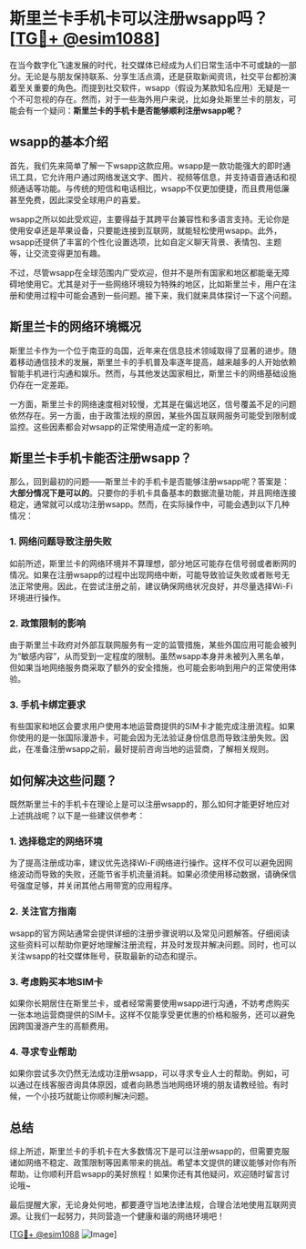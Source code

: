 # 斯里兰卡手机卡可以注册wsapp吗？[[TG💪+ @esim1088](https://t.me/s/esim1088)]

在当今数字化飞速发展的时代，社交媒体已经成为人们日常生活中不可或缺的一部分。无论是与朋友保持联系、分享生活点滴，还是获取新闻资讯，社交平台都扮演着至关重要的角色。而提到社交软件，wsapp（假设为某款知名应用）无疑是一个不可忽视的存在。然而，对于一些海外用户来说，比如身处斯里兰卡的朋友，可能会有一个疑问：**斯里兰卡的手机卡是否能够顺利注册wsapp呢？**

## wsapp的基本介绍

首先，我们先来简单了解一下wsapp这款应用。wsapp是一款功能强大的即时通讯工具，它允许用户通过网络发送文字、图片、视频等信息，并支持语音通话和视频通话等功能。与传统的短信和电话相比，wsapp不仅更加便捷，而且费用低廉甚至免费，因此深受全球用户的喜爱。

wsapp之所以如此受欢迎，主要得益于其跨平台兼容性和多语言支持。无论你是使用安卓还是苹果设备，只要能连接到互联网，就能轻松使用wsapp。此外，wsapp还提供了丰富的个性化设置选项，比如自定义聊天背景、表情包、主题等，让交流变得更加有趣。

不过，尽管wsapp在全球范围内广受欢迎，但并不是所有国家和地区都能毫无障碍地使用它。尤其是对于一些网络环境较为特殊的地区，比如斯里兰卡，用户在注册和使用过程中可能会遇到一些问题。接下来，我们就来具体探讨一下这个问题。

## 斯里兰卡的网络环境概况

斯里兰卡作为一个位于南亚的岛国，近年来在信息技术领域取得了显著的进步。随着移动通信技术的发展，斯里兰卡的手机普及率逐年提高，越来越多的人开始依赖智能手机进行沟通和娱乐。然而，与其他发达国家相比，斯里兰卡的网络基础设施仍存在一定差距。

一方面，斯里兰卡的网络速度相对较慢，尤其是在偏远地区，信号覆盖不足的问题依然存在。另一方面，由于政策法规的原因，某些外国互联网服务可能受到限制或监控。这些因素都会对wsapp的正常使用造成一定的影响。

## 斯里兰卡手机卡能否注册wsapp？

那么，回到最初的问题——斯里兰卡的手机卡是否能够注册wsapp呢？答案是：**大部分情况下是可以的**。只要你的手机卡具备基本的数据流量功能，并且网络连接稳定，通常就可以成功注册wsapp。然而，在实际操作中，可能会遇到以下几种情况：

### 1. 网络问题导致注册失败

如前所述，斯里兰卡的网络环境并不算理想，部分地区可能存在信号弱或者断网的情况。如果在注册wsapp的过程中出现网络中断，可能导致验证失败或者账号无法正常使用。因此，在尝试注册之前，建议确保网络状况良好，并尽量选择Wi-Fi环境进行操作。

### 2. 政策限制的影响

由于斯里兰卡政府对外部互联网服务有一定的监管措施，某些外国应用可能会被列为“敏感内容”，从而受到一定程度的限制。虽然wsapp本身并未被列入黑名单，但如果当地网络服务商采取了额外的安全措施，也可能会影响到用户的正常使用体验。

### 3. 手机卡绑定要求

有些国家和地区会要求用户使用本地运营商提供的SIM卡才能完成注册流程。如果你使用的是一张国际漫游卡，可能会因为无法验证身份信息而导致注册失败。因此，在准备注册wsapp之前，最好提前咨询当地的运营商，了解相关规则。

## 如何解决这些问题？

既然斯里兰卡的手机卡在理论上是可以注册wsapp的，那么如何才能更好地应对上述挑战呢？以下是一些建议供参考：

### 1. 选择稳定的网络环境

为了提高注册成功率，建议优先选择Wi-Fi网络进行操作。这样不仅可以避免因网络波动而导致的失败，还能节省手机流量消耗。如果必须使用移动数据，请确保信号强度足够，并关闭其他占用带宽的应用程序。

### 2. 关注官方指南

wsapp的官方网站通常会提供详细的注册步骤说明以及常见问题解答。仔细阅读这些资料可以帮助你更好地理解注册流程，并及时发现并解决问题。同时，也可以关注wsapp的社交媒体账号，获取最新的动态和提示。

### 3. 考虑购买本地SIM卡

如果你长期居住在斯里兰卡，或者经常需要使用wsapp进行沟通，不妨考虑购买一张本地运营商提供的SIM卡。这样不仅能享受更优惠的价格和服务，还可以避免因跨国漫游产生的高额费用。

### 4. 寻求专业帮助

如果你尝试多次仍然无法成功注册wsapp，可以寻求专业人士的帮助。例如，可以通过在线客服咨询具体原因，或者向熟悉当地网络环境的朋友请教经验。有时候，一个小技巧就能让你顺利解决问题。

## 总结

综上所述，斯里兰卡的手机卡在大多数情况下是可以注册wsapp的，但需要克服诸如网络不稳定、政策限制等因素带来的挑战。希望本文提供的建议能够对你有所帮助，让你顺利开启wsapp的美好旅程！如果你还有其他疑问，欢迎随时留言讨论哦~

最后提醒大家，无论身处何地，都要遵守当地法律法规，合理合法地使用互联网资源。让我们一起努力，共同营造一个健康和谐的网络环境吧！

[[TG💪+ @esim1088](https://t.me/s/esim1088) ![Image](https://i.postimg.cc/4NQfJmqS/Snipaste-2025-05-13-00-14-12.png)]